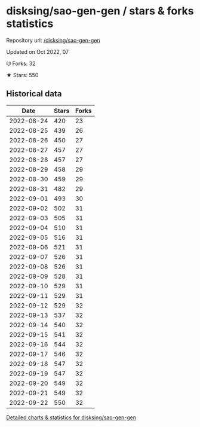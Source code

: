 # disksing/sao-gen-gen / stars & forks statistics

Repository url: [/disksing/sao-gen-gen](https://github.com/disksing/sao-gen-gen)

Updated on Oct 2022, 07

☋ Forks: 32

★ Stars: 550

## Historical data
| Date | Stars | Forks |
|------|-------|-------|
| 2022-08-24 | 420 | 23 | 
| 2022-08-25 | 439 | 26 | 
| 2022-08-26 | 450 | 27 | 
| 2022-08-27 | 457 | 27 | 
| 2022-08-28 | 457 | 27 | 
| 2022-08-29 | 458 | 29 | 
| 2022-08-30 | 459 | 29 | 
| 2022-08-31 | 482 | 29 | 
| 2022-09-01 | 493 | 30 | 
| 2022-09-02 | 502 | 31 | 
| 2022-09-03 | 505 | 31 | 
| 2022-09-04 | 510 | 31 | 
| 2022-09-05 | 516 | 31 | 
| 2022-09-06 | 521 | 31 | 
| 2022-09-07 | 526 | 31 | 
| 2022-09-08 | 526 | 31 | 
| 2022-09-09 | 528 | 31 | 
| 2022-09-10 | 529 | 31 | 
| 2022-09-11 | 529 | 31 | 
| 2022-09-12 | 529 | 32 | 
| 2022-09-13 | 537 | 32 | 
| 2022-09-14 | 540 | 32 | 
| 2022-09-15 | 541 | 32 | 
| 2022-09-16 | 544 | 32 | 
| 2022-09-17 | 546 | 32 | 
| 2022-09-18 | 547 | 32 | 
| 2022-09-19 | 547 | 32 | 
| 2022-09-20 | 549 | 32 | 
| 2022-09-21 | 549 | 32 | 
| 2022-09-22 | 550 | 32 | 


[Detailed charts & statistics for disksing/sao-gen-gen](https://reviewgithub.com/rep/disksing/sao-gen-gen)
